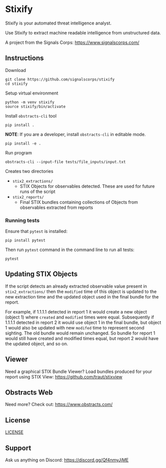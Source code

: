 # Stixify

Stixify is your automated threat intelligence analyst.

Use Stixify to extract machine readable intelligence from unstructured data.

A project from the Signals Corps: https://www.signalscorps.com/ 

## Instructions

Download

```
git clone https://github.com/signalscorps/stixify
cd stixify
```

Setup virtual environment

```
python -m venv stixify
source stixify/bin/activate
```

Install `obstracts-cli` tool
```
pip install .
```

**NOTE**: If you are a developer, install `obstracts-cli` in editable mode.
```
pip install -e .
```

Run program

```
obstracts-cli --input-file tests/file_inputs/input.txt
```

Creates two directories

* `stix2_extractions/`
	* STIX Objects for observables detected. These are used for future runs of the script
* `stix2_reports/`
	* Final STIX bundles containing collections of Objects from observables extracted from reports

### Running tests

Ensure that `pytest` is installed:
```
pip install pytest
```

Then run `pytest` command in the command line to run all tests:
```
pytest
```

## Updating STIX Objects

If the script detects an already extracted observable value present in `stix2_extractions/` then the `modified` time of this object is updated to the new extraction time and the updated object used in the final bundle for the report.

For example, if 1.1.1.1 detected in report 1 it would create a new object (object 1) where `created` and `modified` times were equal. Subsequently if 1.1.1.1 detected in report 2 it would use object 1 in the final bundle, but object 1 would also be updated with new `modifed` time to represent second sighting. The old bundle would remain unchanged. So bundle for report 1 would still have created and modified times equal, but report 2 would have the updated object, and so on.

## Viewer

Need a graphical STIX Bundle Viewer? Load bundles produced for your report using STIX View: https://github.com/traut/stixview

## Obstracts Web

Need more? Check out: https://www.obstracts.com/

## License

[LICENSE](/LICENSE)

## Support

Ask us anything on Discord: https://discord.gg/Qf4nmyJjME